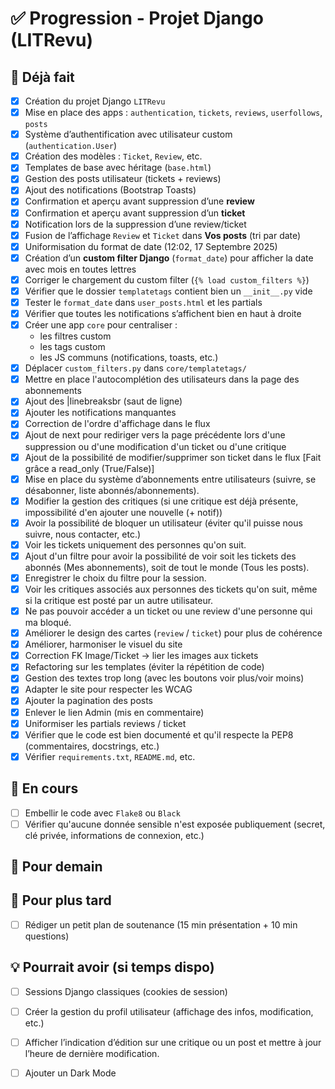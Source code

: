 # ✅ Progression - Projet Django (LITRevu)

## 🔧 Déjà fait
- [x] Création du projet Django `LITRevu`
- [x] Mise en place des apps : `authentication`, `tickets`, `reviews`, `userfollows`, `posts`
- [x] Système d’authentification avec utilisateur custom (`authentication.User`)
- [x] Création des modèles : `Ticket`, `Review`, etc.
- [x] Templates de base avec héritage (`base.html`)
- [x] Gestion des posts utilisateur (tickets + reviews)
- [x] Ajout des notifications (Bootstrap Toasts)
- [x] Confirmation et aperçu avant suppression d’une **review**
- [x] Confirmation et aperçu avant suppression d’un **ticket**
- [x] Notification lors de la suppression d’une review/ticket
- [x] Fusion de l’affichage `Review` et `Ticket` dans **Vos posts** (tri par date)
- [x] Uniformisation du format de date (12:02, 17 Septembre 2025)
- [x] Création d’un **custom filter Django** (`format_date`) pour afficher la date avec mois en toutes lettres
- [x] Corriger le chargement du custom filter (`{% load custom_filters %}`)
- [x] Vérifier que le dossier `templatetags` contient bien un `__init__.py` vide
- [x] Tester le `format_date` dans `user_posts.html` et les partials
- [x] Vérifier que toutes les notifications s’affichent bien en haut à droite
- [x] Créer une app `core` pour centraliser :  
  - les filtres custom  
  - les tags custom  
  - les JS communs (notifications, toasts, etc.)
- [x] Déplacer `custom_filters.py` dans `core/templatetags/`
- [x] Mettre en place l'autocomplétion des utilisateurs dans la page des abonnements
- [x] Ajout des |linebreaksbr (saut de ligne)
- [x] Ajouter les notifications manquantes
- [x] Correction de l'ordre d'affichage dans le flux 
- [x] Ajout de next pour rediriger vers la page précédente lors d'une suppression ou d'une modification d'un ticket ou d'une critique
- [x] Ajout de la possibilité de modifier/supprimer son ticket dans le flux [Fait grâce a read_only (True/False)]
- [x] Mise en place du système d’abonnements entre utilisateurs (suivre, se désabonner, liste abonnés/abonnements).
- [x] Modifier la gestion des critiques (si une critique est déjà présente, impossibilité d'en ajouter une nouvelle (+ notif))
- [x] Avoir la possibilité de bloquer un utilisateur (éviter qu'il puisse nous suivre, nous contacter, etc.)
- [x] Voir les tickets uniquement des personnes qu'on suit. 
- [x] Ajout d'un filtre pour avoir la possibilité de voir soit les tickets des abonnés (Mes abonnements), soit de tout le monde (Tous les posts).
- [x] Enregistrer le choix du filtre pour la session.
- [x] Voir les critiques associés aux personnes des tickets qu'on suit, même si la critique est posté par un autre utilisateur.
- [x] Ne pas pouvoir accéder a un ticket ou une review d'une personne qui ma bloqué.
- [x] Améliorer le design des cartes (`review` / `ticket`) pour plus de cohérence
- [x] Améliorer, harmoniser le visuel du site
- [x] Correction FK Image/Ticket -> lier les images aux tickets
- [x] Refactoring sur les templates (éviter la répétition de code)
- [x] Gestion des textes trop long (avec les boutons voir plus/voir moins)
- [x] Adapter le site pour respecter les WCAG
- [x] Ajouter la pagination des posts
- [x] Enlever le lien Admin (mis en commentaire)
- [x] Uniformiser les partials reviews / ticket
- [x] Vérifier que le code est bien documenté et qu'il respecte la PEP8 (commentaires, docstrings, etc.)
- [x] Vérifier `requirements.txt`, `README.md`, etc.

## 🚧 En cours
- [ ] Embellir le code avec `Flake8` ou `Black`
- [ ] Vérifier qu'aucune donnée sensible n'est exposée publiquement (secret, clé privée, informations de connexion, etc.)

## 🎯 Pour demain


## 🚀 Pour plus tard

- [ ] Rédiger un petit plan de soutenance (15 min présentation + 10 min questions)


## 💡 Pourrait avoir (si temps dispo)
- [ ] Sessions Django classiques (cookies de session)
- [ ] Créer la gestion du profil utilisateur (affichage des infos, modification, etc.)
- [ ] Afficher l’indication d’édition sur une critique ou un post et mettre à jour l’heure de dernière modification.
- [ ] Ajouter un Dark Mode


